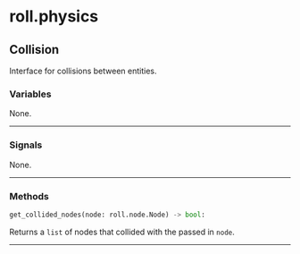# roll.physics

## Collision

Interface for collisions between entities.

### Variables

None.

---

### Signals

None.

---

### Methods

```python
get_collided_nodes(node: roll.node.Node) -> bool:
```

Returns a `list` of nodes that collided with the passed in `node`.

---